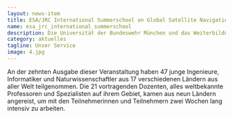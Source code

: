 ```yaml
---
layout: news-item
title: ESA/JRC International Summerschool on Global Satellite Navigation Systems (GNSS)
name: esa_jrc_international_summerschool
description: Die Universität der Bundeswehr München und das Weiterbildungsinstitut casc (campus advanced studies center) haben im Auftrag der European Space Agency (ESA) und des Joint Research Center (JRC) der European Union die ESA/JRC International Summerschool on GNSS in Kooperation mit der Universität Graz, der Stanford University (USA) und dem Institut Supérieur de l'Aéronautique et de l'Espace (iSAE SUPAERO) in Ispra, Italien, vom 18. bis 29. Juli 2016 federführend veranstaltet.
category: aktuelles
tagline: Unser Service
image: 4.jpg
---
```


An der zehnten Ausgabe dieser Veranstaltung haben 47 junge Ingenieure, Informatiker und Naturwissenschaftler aus 17 verschiedenen Ländern aus aller Welt teilgenommen. Die 21 vortragenden Dozenten, alles weltbekannte Professoren und Spezialisten auf ihrem Gebiet, kamen aus neun Ländern angereist, um mit den Teilnehmerinnen und Teilnehmern zwei Wochen lang intensiv zu arbeiten. 